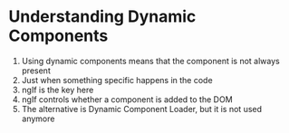 # Understanding Dynamic Components
01. Using dynamic components means that the component is not always present
02. Just when something specific happens in the code
03. ngIf is the key here
04. ngIf controls whether a component is added to the DOM
05. The alternative is Dynamic Component Loader, but it is not used anymore
